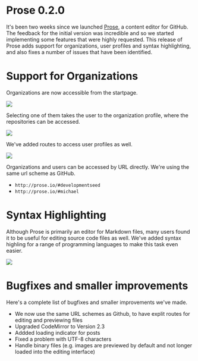 # Prose 0.2.0

It's been two weeks since we launched [Prose](http://developmentseed.org/blog/2012/june/25/prose-a-content-editor-for-github/), a content editor for GitHub. The feedback for the initial version was incredible and so we started implementing some features that were highly requested. This release of Prose adds support for organizations, user profiles and syntax highlighting, and also fixes a number of issues that have been identified.

# Support for Organizations

Organizations are now accessible from the startpage. 

![](http://f.cl.ly/items/1M1B0r100k2l1u25163i/organizations.png)

Selecting one of them takes the user to the organization profile, where the repositories can be accessed.

![](http://f.cl.ly/items/1j0i1Q3V1E1b3T3G1E0Q/organization-profile.png)

We've added routes to access user profiles as well. 

![](http://f.cl.ly/items/0M1P2z280X0X01023W32/user-profile.png)

Organizations and users can be accessed by URL directly. We're using the same url scheme as GitHub.

- `http://prose.io/#developmentseed`
- `http://prose.io/#michael`


# Syntax Highlighting

Although Prose is primarily an editor for Markdown files, many users found it to be useful for editing source code files as well. We've added syntax highling for a range of programming languages to make this task even easier.

![](http://f.cl.ly/items/3l1h3R0E2R311L3a3341/syntax-highlighting.png)


# Bugfixes and smaller improvements

Here's a complete list of bugfixes and smaller improvements we've made.

- We now use the same URL schemes as Github, to have explit routes for editing and previewing files
- Upgraded CodeMirror to Version 2.3
- Addded loading indicator for posts
- Fixed a problem with UTF-8 characters
- Handle binary files (e.g. images are previewed by default and not longer loaded into the editing interface)